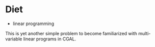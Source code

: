 # Diet

* linear programming

This is yet another simple problem to become familiarized with multi-variable linear programs in CGAL.
